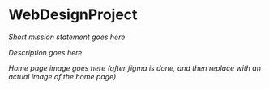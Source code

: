 # WebDesignProject

_Short mission statement goes here_

_Description goes here_

_Home page image goes here (after figma is done, and then replace with an actual image of the home page)_
